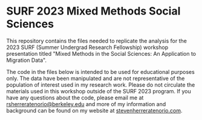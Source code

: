 # SURF 2023 Mixed Methods Social Sciences
This repository contains the files needed to replicate the analysis for the 2023 SURF (Summer Undergrad Research Fellowship) workshop presentation titled "Mixed Methods in the Social Sciences: An Application to Migration Data".

The code in the files below is intended to be used for educational purposes only. The data have been manipulated and are not representative of the population of interest used in my research work. Please do not circulate the materials used in this workshop outside of the SURF 2023 program. If you have any questions about the code, please email me at [rsherreratenorio@berkeley.edu](mailto:rsherreratenorio@berkeley.edu) and more of my information and background can be found on my website at [stevenherreratenorio.com](https://stevenherreratenorio.com/). 
